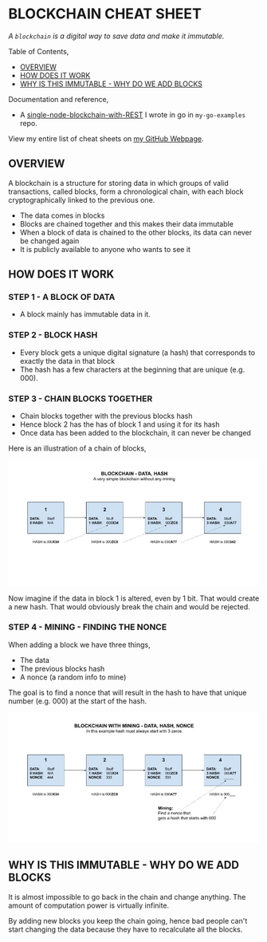 # BLOCKCHAIN CHEAT SHEET

_A `blockchain` is a digital way to save data and make it immutable._

Table of Contents,

* [OVERVIEW](https://github.com/JeffDeCola/my-cheat-sheets/tree/master/software/development/software-architectures/blockchain/blockchain-cheat-sheet#overview)
* [HOW DOES IT WORK](https://github.com/JeffDeCola/my-cheat-sheets/tree/master/software/development/software-architectures/blockchain/blockchain-cheat-sheet#how-does-it-work)
* [WHY IS THIS IMMUTABLE - WHY DO WE ADD BLOCKS](https://github.com/JeffDeCola/my-cheat-sheets/tree/master/software/development/software-architectures/blockchain/blockchain-cheat-sheet#why-is-this-immutable---why-do-we-add-blocks)

Documentation and reference,

* A
  [single-node-blockchain-with-REST](https://github.com/JeffDeCola/my-go-examples/tree/master/blockchain/single-node-blockchain-with-REST)
  I wrote in go in `my-go-examples` repo.

View my entire list of cheat sheets on
[my GitHub Webpage](https://jeffdecola.github.io/my-cheat-sheets/).

## OVERVIEW

A blockchain is a structure for storing data in which groups of
valid transactions, called blocks, form a chronological chain,
with each block cryptographically linked to the previous one.

* The data comes in blocks
* Blocks are chained together and this makes their data immutable
* When a block of data is chained to the other blocks,
  its data can never be changed again
* It is publicly available to anyone who wants to
  see it

## HOW DOES IT WORK

### STEP 1 - A BLOCK OF DATA

* A block mainly has immutable data in it.

### STEP 2 - BLOCK HASH

* Every block gets a unique digital signature (a hash)
  that corresponds to exactly the data in that block
* The hash has a few characters at the beginning
  that are unique (e.g. 000).

### STEP 3 - CHAIN BLOCKS TOGETHER

* Chain blocks together with the previous blocks hash
* Hence block 2 has the has of block 1 and using it for its hash
* Once data has been added to the blockchain, it can never be changed

Here is an illustration of a chain of blocks,

![IMAGE - blockchain-data-hash - IMAGE](../../../../../docs/pics/blockchain-data-hash.jpg)

Now imagine if the data in block 1 is altered, even by 1 bit.
That would create a new hash.
That would obviously break the chain and would be rejected.

### STEP 4 - MINING - FINDING THE NONCE

When adding a block we have three things,

* The data
* The previous blocks hash
* A nonce (a random info to mine)

The goal is to find a nonce that will result in the
hash to have that unique number (e.g. 000) at
the start of the hash.

![IMAGE - blockchain-with-mining-data-hash-nonce - IMAGE](../../../../../docs/pics/blockchain-with-mining-data-hash-nonce.jpg)

## WHY IS THIS IMMUTABLE - WHY DO WE ADD BLOCKS

It is almost impossible to go back in the chain and change anything.
The amount of computation power is virtually infinite.

By adding new blocks you keep the chain going, hence
bad people can't start changing the data because they have to
recalculate all the blocks.
